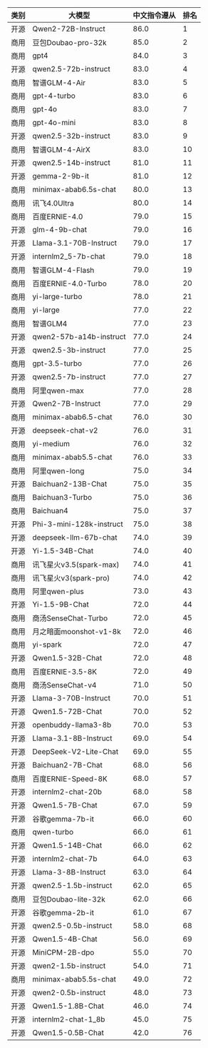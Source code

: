 
| 类别 | 大模型                         | 中文指令遵从 | 排名 |
|-----|------------------------------|---------|----|
|开源|Qwen2-72B-Instruct|86.0|1|
|商用|豆包Doubao-pro-32k|85.0|2|
|商用|gpt4|84.0|3|
|开源|qwen2.5-72b-instruct|83.0|4|
|商用|智谱GLM-4-Air|83.0|5|
|商用|gpt-4-turbo|83.0|6|
|商用|gpt-4o|83.0|7|
|商用|gpt-4o-mini|83.0|8|
|开源|qwen2.5-32b-instruct|83.0|9|
|商用|智谱GLM-4-AirX|83.0|10|
|开源|qwen2.5-14b-instruct|81.0|11|
|开源|gemma-2-9b-it|81.0|12|
|商用|minimax-abab6.5s-chat|80.0|13|
|商用|讯飞4.0Ultra|80.0|14|
|商用|百度ERNIE-4.0|79.0|15|
|开源|glm-4-9b-chat|79.0|16|
|开源|Llama-3.1-70B-Instruct|79.0|17|
|开源|internlm2_5-7b-chat|79.0|18|
|商用|智谱GLM-4-Flash|79.0|19|
|商用|百度ERNIE-4.0-Turbo|78.0|20|
|商用|yi-large-turbo|78.0|21|
|商用|yi-large|77.0|22|
|商用|智谱GLM4|77.0|23|
|开源|qwen2-57b-a14b-instruct|77.0|24|
|开源|qwen2.5-3b-instruct|77.0|25|
|商用|gpt-3.5-turbo|77.0|26|
|开源|qwen2.5-7b-instruct|77.0|27|
|商用|阿里qwen-max|77.0|28|
|开源|Qwen2-7B-Instruct|77.0|29|
|商用|minimax-abab6.5-chat|76.0|30|
|开源|deepseek-chat-v2|76.0|31|
|商用|yi-medium|76.0|32|
|商用|minimax-abab5.5-chat|76.0|33|
|商用|阿里qwen-long|75.0|34|
|开源|Baichuan2-13B-Chat|75.0|35|
|商用|Baichuan3-Turbo|75.0|36|
|商用|Baichuan4|75.0|37|
|开源|Phi-3-mini-128k-instruct|75.0|38|
|开源|deepseek-llm-67b-chat|74.0|39|
|开源|Yi-1.5-34B-Chat|74.0|40|
|商用|讯飞星火v3.5(spark-max)|74.0|41|
|商用|讯飞星火v3(spark-pro)|74.0|42|
|商用|阿里qwen-plus|73.0|43|
|开源|Yi-1.5-9B-Chat|72.0|44|
|商用|商汤SenseChat-Turbo|72.0|45|
|商用|月之暗面moonshot-v1-8k|72.0|46|
|商用|yi-spark|72.0|47|
|开源|Qwen1.5-32B-Chat|72.0|48|
|商用|百度ERNIE-3.5-8K|72.0|49|
|商用|商汤SenseChat-v4|71.0|50|
|开源|Llama-3-70B-Instruct|70.0|51|
|开源|Qwen1.5-72B-Chat|70.0|52|
|开源|openbuddy-llama3-8b|70.0|53|
|开源|Llama-3.1-8B-Instruct|69.0|54|
|开源|DeepSeek-V2-Lite-Chat|69.0|55|
|开源|Baichuan2-7B-Chat|68.0|56|
|商用|百度ERNIE-Speed-8K|68.0|57|
|开源|internlm2-chat-20b|68.0|58|
|开源|Qwen1.5-7B-Chat|67.0|59|
|开源|谷歌gemma-7b-it|66.0|60|
|商用|qwen-turbo|66.0|61|
|开源|Qwen1.5-14B-Chat|66.0|62|
|开源|internlm2-chat-7b|64.0|63|
|开源|Llama-3-8B-Instruct|63.0|64|
|开源|qwen2.5-1.5b-instruct|62.0|65|
|商用|豆包Doubao-lite-32k|62.0|66|
|开源|谷歌gemma-2b-it|61.0|67|
|开源|qwen2.5-0.5b-instruct|58.0|68|
|开源|Qwen1.5-4B-Chat|56.0|69|
|开源|MiniCPM-2B-dpo|55.0|70|
|开源|qwen2-1.5b-instruct|54.0|71|
|商用|minimax-abab5.5s-chat|49.0|72|
|开源|qwen2-0.5b-instruct|48.0|73|
|开源|Qwen1.5-1.8B-Chat|46.0|74|
|开源|internlm2-chat-1_8b|45.0|75|
|开源|Qwen1.5-0.5B-Chat|42.0|76|

